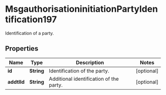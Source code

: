 

# MsgauthorisationinitiationPartyIdentification197

Identification of a party.
## Properties

Name | Type | Description | Notes
------------ | ------------- | ------------- | -------------
**id** | **String** | Identification of the party. |  [optional]
**addtlId** | **String** | Additional identification of the party. |  [optional]



